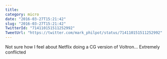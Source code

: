 ```yaml
---
title: 
category: micro
date: "2016-03-27T15:21:42"
slug: "2016-03-27T15:21:42"
TwitterId: "714110151511252992"
TweetUrl: "https://twitter.com/mark_philpot/status/714110151511252992"
---
```


Not sure how I feel about Netflix doing a CG version of Voltron... Extremely
conflicted
